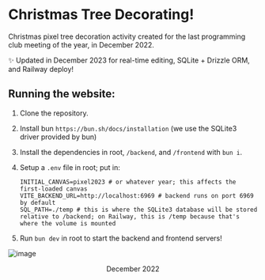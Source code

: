 # Christmas Tree Decorating!

Christmas pixel tree decoration activity created for the last programming club meeting of the year, in December 2022.

✨ Updated in December 2023 for real-time editing, SQLite + Drizzle ORM, and Railway deploy!

## Running the website:

1. Clone the repository.
2. Install bun `https://bun.sh/docs/installation` (we use the SQLite3 driver provided by bun)
3. Install the dependencies in root, `/backend`, and `/frontend` with `bun i`.
4. Setup a `.env` file in root; put in:

   ```env
   INITIAL_CANVAS=pixel2023 # or whatever year; this affects the first-loaded canvas
   VITE_BACKEND_URL=http://localhost:6969 # backend runs on port 6969 by default
   SQL_PATH=./temp # this is where the SQLite3 database will be stored relative to /backend; on Railway, this is /temp because that's where the volume is mounted
   ```

5. Run `bun dev` in root to start the backend and frontend servers!

![image](https://user-images.githubusercontent.com/68029599/208048490-2ba0caee-59a8-4af5-9664-9371dcb936c8.png)

<p align=center>December 2022</p>
